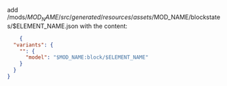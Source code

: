 add /mods/$MOD_NAME/src/generated/resources/assets/$MOD_NAME/blockstates/$ELEMENT_NAME.json
with the content:
```json
    {
  "variants": {
    "": {
      "model": "$MOD_NAME:block/$ELEMENT_NAME"
    }
  }
}
```